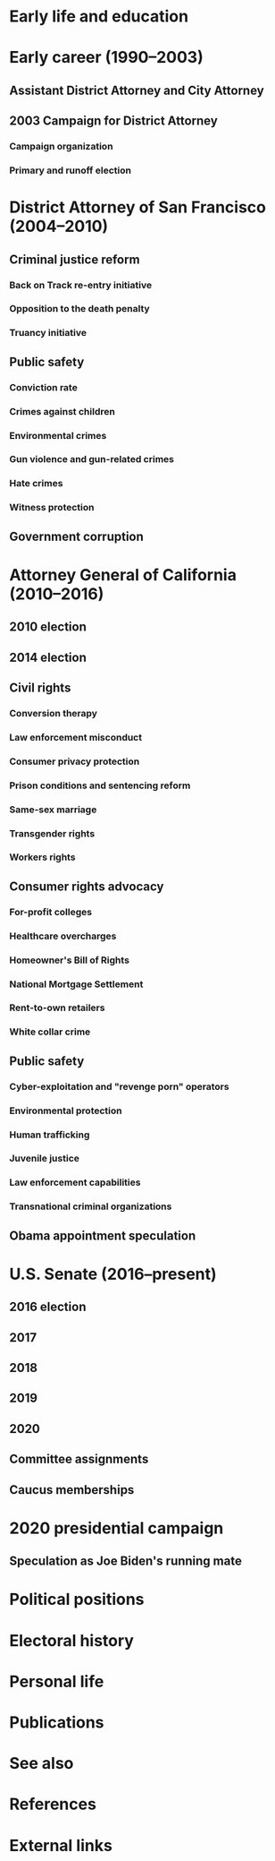# 
# Early life and education
# Early career (1990–2003)
## Assistant District Attorney and City Attorney
## 2003 Campaign for District Attorney
### Campaign organization
### Primary and runoff election
# District Attorney of San Francisco (2004–2010)
## Criminal justice reform
### Back on Track re-entry initiative
### Opposition to the death penalty
### Truancy initiative
## Public safety
### Conviction rate
### Crimes against children
### Environmental crimes
### Gun violence and gun-related crimes
### Hate crimes
### Witness protection
## Government corruption
# Attorney General of California (2010–2016)
## 2010 election
## 2014 election
## Civil rights
### Conversion therapy
### Law enforcement misconduct
### Consumer privacy protection
### Prison conditions and sentencing reform
### Same-sex marriage
### Transgender rights
### Workers rights
## Consumer rights advocacy
### For-profit colleges
### Healthcare overcharges
### Homeowner's Bill of Rights
### National Mortgage Settlement
### Rent-to-own retailers
### White collar crime
## Public safety
### Cyber-exploitation and "revenge porn" operators
### Environmental protection
### Human trafficking
### Juvenile justice
### Law enforcement capabilities
### Transnational criminal organizations
## Obama appointment speculation
# U.S. Senate (2016–present)
## 2016 election
## 2017
## 2018
## 2019
## 2020
## Committee assignments
## Caucus memberships
# 2020 presidential campaign
## Speculation as Joe Biden's running mate
# Political positions
# Electoral history
# Personal life
# Publications
# See also
# References
# External links